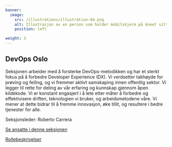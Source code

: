 ```yaml
---
banner:
  image:
    src: /illustrations/illustration-04.png
    alt: Illustrasjon av en person som holder mobilskjerm på kneet sitt
    position: left

weight: 3
---
```


## DevOps Oslo

Seksjonen arbeider med å forsterke DevOps-metodikken og har et sterkt fokus på å forbedre Developer Experience (DX). Vi verdsetter takhøyde for prøving og feiling, og vi fremmer aktivt samskaping innen offentlig sektor. Vi legger til rette for deling av vår erfaring og kunnskap gjennom åpen kildekode. Vi er konstant engasjert i å lete etter måter å forbedre og effektivisere driften, teknologien vi bruker, og arbeidsmetodene våre.
Vi mener at dette bidrar til å fremme innovasjon, øke tillit, og resultere i bedre tjenester for alle.

Seksjonsleder: Roberto Carrera

[Se ansatte i denne seksjonen](https://digdir.sharepoint.com/SitePages/Brukeropple.aspx)

[Rollebeskrivelser](https://digdir.sharepoint.com/:f:/r/sites/DigdirDGT/Delte%20dokumenter/Rollebeskrivelser,%20nye,%20Arbeidsomr%C3%A5de/Arbeidsdokumenter%20og%20utg%C3%A5tte%20rollebeskrivelser/Utvikling/Nye%20roller?csf=1&web=1&e=BiZIgE)
